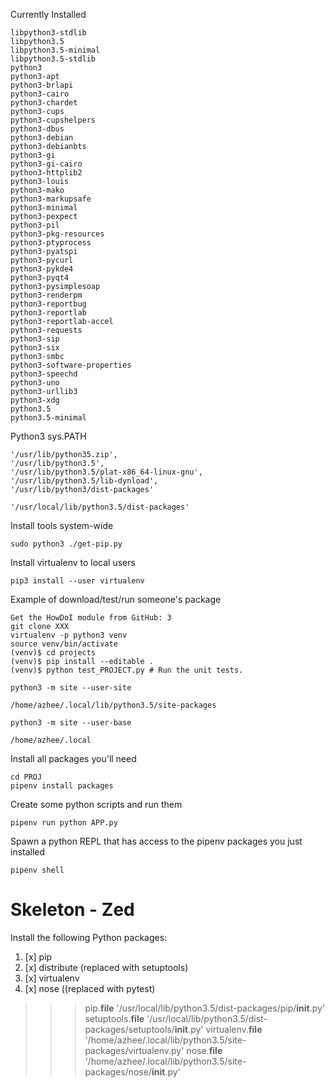 Currently Installed
```
libpython3-stdlib
libpython3.5
libpython3.5-minimal
libpython3.5-stdlib
python3
python3-apt
python3-brlapi
python3-cairo
python3-chardet
python3-cups
python3-cupshelpers
python3-dbus
python3-debian
python3-debianbts
python3-gi
python3-gi-cairo
python3-httplib2
python3-louis
python3-mako
python3-markupsafe
python3-minimal
python3-pexpect
python3-pil
python3-pkg-resources
python3-ptyprocess
python3-pyatspi
python3-pycurl
python3-pykde4
python3-pyqt4
python3-pysimplesoap
python3-renderpm
python3-reportbug
python3-reportlab
python3-reportlab-accel
python3-requests
python3-sip
python3-six
python3-smbc
python3-software-properties
python3-speechd
python3-uno
python3-urllib3
python3-xdg
python3.5
python3.5-minimal
```

Python3 sys.PATH
```
'/usr/lib/python35.zip',
'/usr/lib/python3.5',
'/usr/lib/python3.5/plat-x86_64-linux-gnu',
'/usr/lib/python3.5/lib-dynload',
'/usr/lib/python3/dist-packages'

'/usr/local/lib/python3.5/dist-packages'
```

Install tools system-wide
```
sudo python3 ./get-pip.py
```

Install virtualenv to local users
```
pip3 install --user virtualenv
```


Example of download/test/run someone's package
```
Get the HowDoI module from GitHub: 3
git clone XXX
virtualenv -p python3 venv
source venv/bin/activate
(venv)$ cd projects
(venv)$ pip install --editable .
(venv)$ python test_PROJECT.py # Run the unit tests.
```











```
python3 -m site --user-site
```

`/home/azhee/.local/lib/python3.5/site-packages`

```
python3 -m site --user-base
```

`/home/azhee/.local`



Install all packages you'll need
```
cd PROJ
pipenv install packages
```

Create some python scripts and run them
```
pipenv run python APP.py
```

Spawn a python REPL that has access to the pipenv packages you just installed
```
pipenv shell
```







# Skeleton - Zed

Install the following Python packages:
1. [x] pip
2. [x] distribute (replaced with setuptools)
3. [x] virtualenv
4. [x] nose ((replaced with pytest)

>>> pip.__file__
'/usr/local/lib/python3.5/dist-packages/pip/__init__.py'
>>> setuptools.__file__
'/usr/local/lib/python3.5/dist-packages/setuptools/__init__.py'
>>> virtualenv.__file__
'/home/azhee/.local/lib/python3.5/site-packages/virtualenv.py'
>>> nose.__file__
'/home/azhee/.local/lib/python3.5/site-packages/nose/__init__.py'

